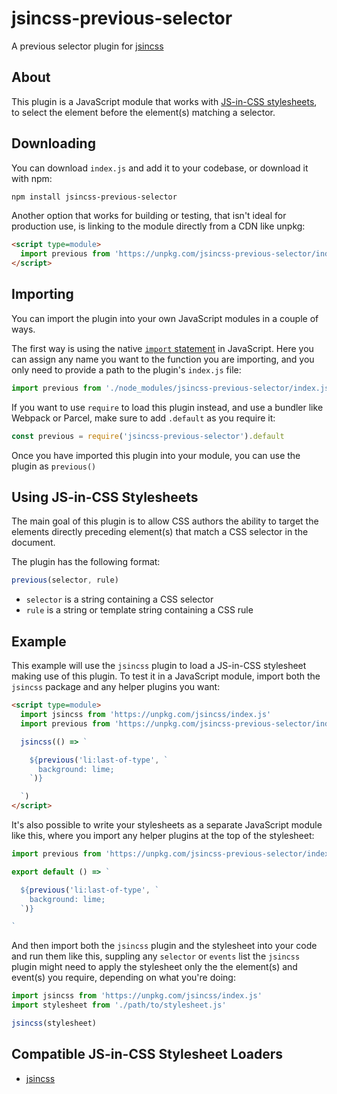 # jsincss-previous-selector

A previous selector plugin for [jsincss](https://github.com/tomhodgins/jsincss)

## About

This plugin is a JavaScript module that works with [JS-in-CSS stylesheets](https://responsive.style/theory/what-is-a-jic-stylesheet.html), to select the element before the element(s) matching a selector.

## Downloading

You can download `index.js` and add it to your codebase, or download it with npm:

```bash
npm install jsincss-previous-selector
```

Another option that works for building or testing, that isn't ideal for production use, is linking to the module directly from a CDN like unpkg:

```html
<script type=module>
  import previous from 'https://unpkg.com/jsincss-previous-selector/index.js'
</script>
```

## Importing

You can import the plugin into your own JavaScript modules in a couple of ways.

The first way is using the native [`import` statement](https://developer.mozilla.org/en-US/docs/Web/JavaScript/Reference/Statements/import) in JavaScript. Here you can assign any name you want to the function you are importing, and you only need to provide a path to the plugin's `index.js` file:

```js
import previous from './node_modules/jsincss-previous-selector/index.js'
```

If you want to use `require` to load this plugin instead, and use a bundler like Webpack or Parcel, make sure to add `.default` as you require it:

```js
const previous = require('jsincss-previous-selector').default
```

Once you have imported this plugin into your module, you can use the plugin as `previous()`

## Using JS-in-CSS Stylesheets

The main goal of this plugin is to allow CSS authors the ability to target the elements directly preceding element(s) that match a CSS selector in the document.

The plugin has the following format:

```js
previous(selector, rule)
```

- `selector` is a string containing a CSS selector
- `rule` is a string or template string containing a CSS rule

## Example

This example will use the `jsincss` plugin to load a JS-in-CSS stylesheet making use of this plugin. To test it in a JavaScript module, import both the `jsincss` package and any helper plugins you want:

```html
<script type=module>
  import jsincss from 'https://unpkg.com/jsincss/index.js'
  import previous from 'https://unpkg.com/jsincss-previous-selector/index.js'

  jsincss(() => `

    ${previous('li:last-of-type', `
      background: lime;
    `)}

  `)
</script>
```

It's also possible to write your stylesheets as a separate JavaScript module like this, where you import any helper plugins at the top of the stylesheet:

```js
import previous from 'https://unpkg.com/jsincss-previous-selector/index.js'

export default () => `

  ${previous('li:last-of-type', `
    background: lime;
  `)}

`
```

And then import both the `jsincss` plugin and the stylesheet into your code and run them like this, suppling any `selector` or `events` list the `jsincss` plugin might need to apply the stylesheet only the the element(s) and event(s) you require, depending on what you're doing:

```js
import jsincss from 'https://unpkg.com/jsincss/index.js'
import stylesheet from './path/to/stylesheet.js'

jsincss(stylesheet)
```

## Compatible JS-in-CSS Stylesheet Loaders

- [jsincss](https://github.com/tomhodgins/jsincss)
